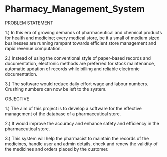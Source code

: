 # Pharmacy_Management_System

PROBLEM STATEMENT

1.) In this era of growing demands of pharmaceutical and chemical products for health and medicine; every medical store, be it a small of medium sized businesses are running rampant towards efficient store management and rapid revenue computation.

2.) Instead of using the conventional style of paper-based records and documentation, electronic methods are preferred for stock maintenance, automatic updation of records while billing and reliable electronic documentation.

3.) The software would reduce daily effort wage and labour numbers. Crushing numbers can now be left to the system.

OBJECTIVE

1.) The aim of this project is to develop a software for the effective management of the database of a pharmaceutical store.

2.) It would improve the accuracy and enhance safety and efficiency in the pharmaceutical store.

3.) This system will help the pharmacist to maintain the records of the medicines, handle user and admin details, check and renew the validity of the medicines and orders placed by the customer.
